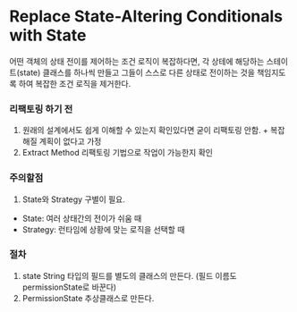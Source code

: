 # Replace State-Altering Conditionals with State

어떤 객체의 상태 전이를 제어하는 조건 로직이 복잡하다면,
각 상테에 해당하는 스테이트(state) 클래스를 하나씩 만들고 그들이
스스로 다른 상태로 전이하는 것을 책임지도록 하여 복잡한 조건 로직을 제거한다.

### 리팩토링 하기 전

1. 원래의 설계에서도 쉽게 이해할 수 있는지 확인있다면 굳이 리팩토링 안함. + 복잡해질 계획이 없다고 가정
2. Extract Method 리팩토링 기법으로 작업이 가능한지 확인

### 주의할점

1. State와 Strategy 구별이 필요.

- State: 여러 상태간의 전이가 쉬움 때
- Strategy: 런타임에 상황에 맞는 로직을 선택할 때

### 절차

1. state String 타입의 필드를 별도의 클래스의 만든다. (필드 이름도 permissionState로 바꾼다)
2. PermissionState 추상클래스로 만든다.
